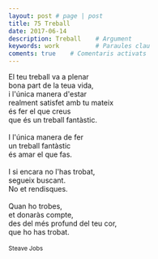 ```yaml
---
layout: post # page | post
title: 75 Treball
date: 2017-06-14 
description: Treball    # Argument
keywords: work          # Paraules clau
coments: true    # Comentaris activats
---
```


El teu treball va a plenar <br />
bona part de la teua vida, <br />
i l'única manera d'estar <br />
realment satisfet amb tu mateix <br />
és fer el que creus <br />
que és un treball fantàstic. <br />
<br />
I l'única manera de fer <br />
un treball fantàstic <br />
és amar el que fas. <br />
<br />
I si encara no l'has trobat, <br />
segueix buscant. <br />
No et rendisques. <br />
<br />
Quan ho trobes, <br />
et donaràs compte, <br />
des del més profund del teu cor, <br />
que ho has trobat. <br />
<br />
<small>Steave Jobs</small>

